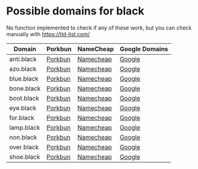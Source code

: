 # Possible domains for black

No function implemented to check if any of these work, but you can check manually with https://tld-list.com/

| Domain | Porkbun | NameCheap | Google Domains |
|---|---|---|---|
| anti.black | [Porkbun](https://porkbun.com/checkout/search?prb=e814663da1&tlds=&idnLanguage=&search=search&q=anti.black) | [Namecheap](https://www.namecheap.com/domains/registration/results/?domain=anti.black) | [Google](https://domains.google.com/registrar/search?searchTerm=anti.black) |
| azo.black | [Porkbun](https://porkbun.com/checkout/search?prb=e814663da1&tlds=&idnLanguage=&search=search&q=azo.black) | [Namecheap](https://www.namecheap.com/domains/registration/results/?domain=azo.black) | [Google](https://domains.google.com/registrar/search?searchTerm=azo.black) |
| blue.black | [Porkbun](https://porkbun.com/checkout/search?prb=e814663da1&tlds=&idnLanguage=&search=search&q=blue.black) | [Namecheap](https://www.namecheap.com/domains/registration/results/?domain=blue.black) | [Google](https://domains.google.com/registrar/search?searchTerm=blue.black) |
| bone.black | [Porkbun](https://porkbun.com/checkout/search?prb=e814663da1&tlds=&idnLanguage=&search=search&q=bone.black) | [Namecheap](https://www.namecheap.com/domains/registration/results/?domain=bone.black) | [Google](https://domains.google.com/registrar/search?searchTerm=bone.black) |
| boot.black | [Porkbun](https://porkbun.com/checkout/search?prb=e814663da1&tlds=&idnLanguage=&search=search&q=boot.black) | [Namecheap](https://www.namecheap.com/domains/registration/results/?domain=boot.black) | [Google](https://domains.google.com/registrar/search?searchTerm=boot.black) |
| eye.black | [Porkbun](https://porkbun.com/checkout/search?prb=e814663da1&tlds=&idnLanguage=&search=search&q=eye.black) | [Namecheap](https://www.namecheap.com/domains/registration/results/?domain=eye.black) | [Google](https://domains.google.com/registrar/search?searchTerm=eye.black) |
| for.black | [Porkbun](https://porkbun.com/checkout/search?prb=e814663da1&tlds=&idnLanguage=&search=search&q=for.black) | [Namecheap](https://www.namecheap.com/domains/registration/results/?domain=for.black) | [Google](https://domains.google.com/registrar/search?searchTerm=for.black) |
| lamp.black | [Porkbun](https://porkbun.com/checkout/search?prb=e814663da1&tlds=&idnLanguage=&search=search&q=lamp.black) | [Namecheap](https://www.namecheap.com/domains/registration/results/?domain=lamp.black) | [Google](https://domains.google.com/registrar/search?searchTerm=lamp.black) |
| non.black | [Porkbun](https://porkbun.com/checkout/search?prb=e814663da1&tlds=&idnLanguage=&search=search&q=non.black) | [Namecheap](https://www.namecheap.com/domains/registration/results/?domain=non.black) | [Google](https://domains.google.com/registrar/search?searchTerm=non.black) |
| over.black | [Porkbun](https://porkbun.com/checkout/search?prb=e814663da1&tlds=&idnLanguage=&search=search&q=over.black) | [Namecheap](https://www.namecheap.com/domains/registration/results/?domain=over.black) | [Google](https://domains.google.com/registrar/search?searchTerm=over.black) |
| shoe.black | [Porkbun](https://porkbun.com/checkout/search?prb=e814663da1&tlds=&idnLanguage=&search=search&q=shoe.black) | [Namecheap](https://www.namecheap.com/domains/registration/results/?domain=shoe.black) | [Google](https://domains.google.com/registrar/search?searchTerm=shoe.black) |
